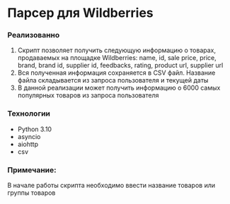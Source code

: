 # Парсер для Wildberries

### Реализованно
1.	Скрипт позволяет получить следующую информацию о товарах, продаваемых на площадке Wildberries: name, id, sale price, price, brand, brand id, supplier id, feedbacks, rating, product url, supplier url
2.	Вся полученная информация сохраняется в CSV файл. Название файла складывается из запроса пользователя и текущей даты
3.	В данной реализации может получить информацию о 6000 самых популярных товаров из запроса пользователя

### Технологии
* Python 3.10
* asyncio
* aiohttp
* csv

### Примечание:
В начале работы скрипта необходимо ввести название товаров или группы товаров
